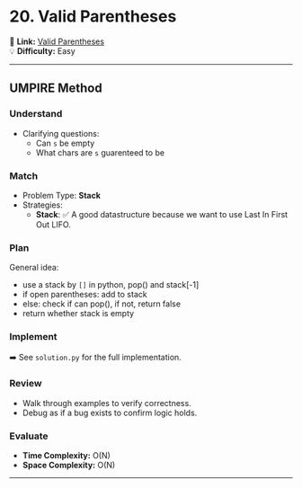 # 20. Valid Parentheses

🔗 **Link:** [Valid Parentheses](https://leetcode.com/problems/valid-parentheses/description/)  
💡 **Difficulty:** Easy  

---


## UMPIRE Method

### Understand
- Clarifying questions:
  - Can `s` be empty
  - What chars are `s` guarenteed to be

### Match
- Problem Type: **Stack**  
- Strategies:
  - **Stack**: ✅ A good datastructure because we want to use Last In First Out LIFO.

### Plan
General idea:  
- use a stack by `[]` in python, pop() and stack[-1]
- if open parentheses: add to stack
- else: check if can pop(), if not, return false
- return whether stack is empty

### Implement
➡️ See `solution.py` for the full implementation.  

### Review
- Walk through examples to verify correctness.  
- Debug as if a bug exists to confirm logic holds.  

### Evaluate
- **Time Complexity:** O(N)  
- **Space Complexity:** O(N)  

---


